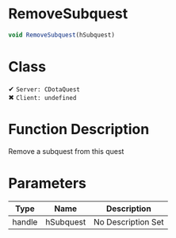 # RemoveSubquest
```js	
void RemoveSubquest(hSubquest)
```
# Class
✔ `Server: CDotaQuest`  
✖ `Client: undefined`  

# Function Description
Remove a subquest from this quest
# Parameters
Type|Name|Description
--|--|--
handle|hSubquest|No Description Set
